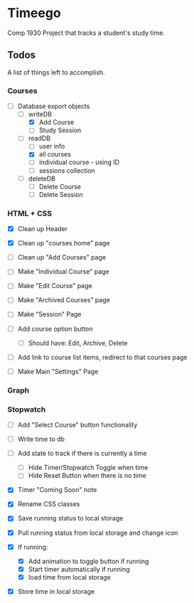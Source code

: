# Timeego

Comp 1930 Project that tracks a student's study time.

## Todos

A list of things left to accomplish.

### Courses
* [ ] Database export objects
    * [ ] writeDB
        * [x] Add Course
        * [ ] Study Session
    * [ ] readDB
        * [ ] user info
        * [x] all courses
        * [ ] individual course - using ID
        * [ ] sessions collection
    * [ ] deleteDB
        * [ ] Delete Course
        * [ ] Delete Session

### HTML + CSS
* [x] Clean up Header
* [x] Clean up "courses home" page
* [ ] Clean up "Add Courses" page

* [ ] Make "Individual Course" page
* [ ] Make "Edit Course" page
* [ ] Make "Archived Courses" page
* [ ] Make "Session" Page

* [ ] Add course option button
    * [ ] Should have: Edit, Archive, Delete
* [ ] Add link to course list items, redirect to that courses page

* [ ] Make Main "Settings" Page

### Graph

### Stopwatch
* [ ] Add "Select Course" button functionality
* [ ] Write time to db
* [ ] Add state to track if there is currently a time
    * [ ] Hide Timer/Stopwatch Toggle when time
    * [ ] Hide Reset Button when there is no time
* [x] Timer "Coming Soon" note
* [x] Rename CSS classes
* [x] Save running status to local storage
* [x] Pull running status from local storage and change icon
* [x] If running:
    * [x] Add animation to toggle button if running
    * [x] Start timer automatically if running
    * [x] load time from local storage
* [x] Store time in local storage



